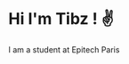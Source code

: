 # Hi I'm Tibz ! :v:

I am a student at Epitech Paris

<p align="center"
![Tibz's GitHub stats](https://github-readme-stats.vercel.app/api?username=tibo-pdn&theme=dark&show_icons=true)
/>
